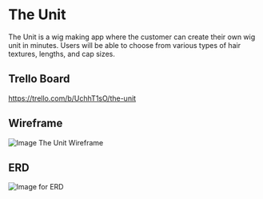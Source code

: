 # The Unit 
The Unit is a wig making app where the customer can create their own wig unit in minutes. Users will be able to choose from various types of hair textures, lengths, and cap sizes. 

## Trello Board 
https://trello.com/b/UchhT1sO/the-unit


## Wireframe 

![Image The Unit Wireframe](https://github.com/elshack09/wig-app/blob/master/public/images/wireframe.jpg)

## ERD
![Image for ERD](https://www.lucidchart.com/publicSegments/view/629b283b-ae85-4d8c-85c3-9fcded471f7e/image.jpeg)

 